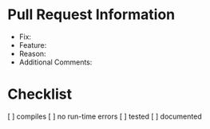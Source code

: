 # Pull Request Information
* Fix: 
* Feature:
* Reason: 
* Additional Comments:
# Checklist
[ ] compiles
[ ] no run-time errors
[ ] tested
[ ] documented
